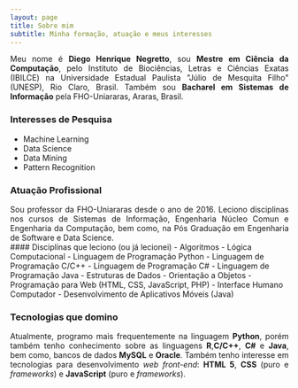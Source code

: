 ```yaml
---
layout: page
title: Sobre mim
subtitle: Minha formação, atuação e meus interesses
---
```


<div style="text-align: justify">
Meu nome é <b>Diego Henrique Negretto</b>, sou <b>Mestre em Ciência da Computação</b>, pelo Instituto de Biociências, Letras e Ciências Exatas (IBILCE) na Universidade Estadual Paulista "Júlio de Mesquita Filho" (UNESP), Rio Claro, Brasil. Também sou <b>Bacharel em Sistemas de Informação</b> pela FHO-Uniararas, Araras, Brasil.</div>


### Interesses de Pesquisa
- Machine Learning
- Data Science
- Data Mining
- Pattern Recognition


### Atuação Profissional
<div style="text-align: justify">
Sou professor da FHO-Uniararas desde o ano de 2016. Leciono disciplinas nos cursos de Sistemas de Informação, Engenharia Núcleo Comun e Engenharia da Computação, bem como, na Pós Graduação em Engenharia de Software e Data Science.
</div>
#### Disciplinas que leciono (ou já lecionei)
- Algoritmos
- Lógica Computacional
- Linguagem de Programação Python
- Linguagem de Programação C/C++ 
- Linguagem de Programação C#
- Linguagem de Programação Java
- Estruturas de Dados
- Orientação a Objetos 
- Programação para Web (HTML, CSS, JavaScript, PHP)
- Interface Humano Computador
- Desenvolvimento de Aplicativos Móveis (Java)


### Tecnologias que domino
<div style="text-align: justify">
Atualmente, programo mais frequentemente na linguagem <strong>Python</strong>, porém também tenho conhecimento sobre as linguagens <b>R</b>,<b>C/C++</b>, <b>C#</b> e <b>Java</b>, bem como, bancos de dados <b>MySQL</b> e <b>Oracle</b>. Também tenho interesse em tecnologias para desenvolvimento <i>web front-end</i>: <b>HTML 5</b>, <b>CSS</b> (puro e <i>frameworks</i>) e <b>JavaScript</b> (puro e <i>frameworks</i>).
</div>

